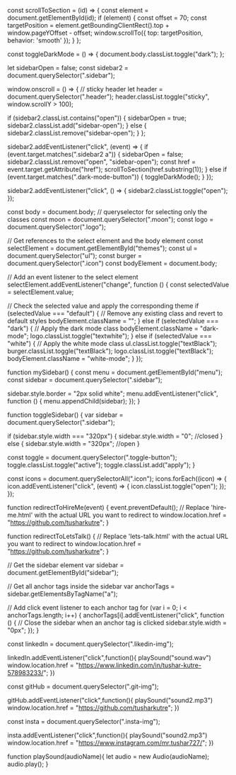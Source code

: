 const scrollToSection = (id) => {
  const element = document.getElementById(id);
  if (element) {
    const offset = 70;
    const targetPosition = element.getBoundingClientRect().top + window.pageYOffset - offset;
    window.scrollTo({
      top: targetPosition,
      behavior: 'smooth'
    });
  }
};

const toggleDarkMode = () => {
  document.body.classList.toggle("dark");
};

let sidebarOpen = false;
const sidebar2 = document.querySelector(".sidebar");

window.onscroll = () => {
  // sticky header
  let header = document.querySelector(".header");
  header.classList.toggle("sticky", window.scrollY > 100);

  if (sidebar2.classList.contains("open")) {
    sidebarOpen = true;
    sidebar2.classList.add("sidebar-open");
  } else {
    sidebar2.classList.remove("sidebar-open");
  }
};

sidebar2.addEventListener("click", (event) => {
  if (event.target.matches(".sidebar2 a")) {
    sidebarOpen = false;
    sidebar2.classList.remove("open", "sidebar-open");
    const href = event.target.getAttribute("href");
    scrollToSection(href.substring(1));
  } else if (event.target.matches(".dark-mode-button")) {
    toggleDarkMode();
  }
});

sidebar2.addEventListener("click", () => {
  sidebar2.classList.toggle("open");
});

const body = document.body;
// queryselector for selecting only the classes
const moon = document.querySelector(".moon");
const logo = document.querySelector(".logo");

// Get references to the select element and the body element
const selectElement = document.getElementById("themes");
const ul = document.querySelector("ul");
const burger = document.querySelector(".icon")
const bodyElement = document.body;

// Add an event listener to the select element
selectElement.addEventListener("change", function () {
  const selectedValue = selectElement.value;

  // Check the selected value and apply the corresponding theme
  if (selectedValue === "default") {
    // Remove any existing class and revert to default styles
    bodyElement.className = "";
  } else if (selectedValue === "dark") {
    // Apply the dark mode class
    bodyElement.className = "dark-mode";
    logo.classList.toggle("textwhite");
  } else if (selectedValue === "white") {
    // Apply the white mode class
    ul.classList.toggle("textBlack");
    burger.classList.toggle("textBlack");
    logo.classList.toggle("textBlack");
    bodyElement.className = "white-mode";
  }
});

function mySidebar() {
  const menu = document.getElementById("menu");
  const sidebar = document.querySelector(".sidebar");

  sidebar.style.border = "2px solid white";
  menu.addEventListener("click", function () {
    menu.appendChild(sidebar);
  });
}
    
function toggleSidebar() {
  var sidebar = document.querySelector(".sidebar");

  if (sidebar.style.width === "320px") {
    sidebar.style.width = "0"; //closed
  } else 
  {
    sidebar.style.width = "320px"; //open
  }

  const toggle = document.querySelector(".toggle-button");
  toggle.classList.toggle("active");
  toggle.classList.add("apply");
}

const icons = document.querySelectorAll(".icon");
icons.forEach((icon) => {
  icon.addEventListener("click", (event) => {
    icon.classList.toggle("open");
  });
});

function redirectToHireMe(event) {
  event.preventDefault();
  // Replace 'hire-me.html' with the actual URL you want to redirect to
  window.location.href = "https://github.com/tusharkutre";
}

function redirectToLetsTalk() {
  // Replace 'lets-talk.html' with the actual URL you want to redirect to
  window.location.href = "https://github.com/tusharkutre";
}

// Get the sidebar element
var sidebar = document.getElementById("sidebar");

// Get all anchor tags inside the sidebar
var anchorTags = sidebar.getElementsByTagName("a");

// Add click event listener to each anchor tag
for (var i = 0; i < anchorTags.length; i++) {
  anchorTags[i].addEventListener("click", function () {
    // Close the sidebar when an anchor tag is clicked
    sidebar.style.width = "0px";
  });
}

const linkedIn = document.querySelector(".likedin-img");

linkedIn.addEventListener("click",function(){
    playSound("sound.wav")
    window.location.href = "https://www.linkedin.com/in/tushar-kutre-578983233/";
})

const gitHub = document.querySelector(".git-img");

gitHub.addEventListener("click",function(){
    playSound("sound2.mp3")
    window.location.href = "https://github.com/tusharkutre";
})

const insta = document.querySelector(".insta-img");

insta.addEventListener("click",function(){
    playSound("sound2.mp3")
    window.location.href = "https://www.instagram.com/mr.tushar727/";
})

function playSound(audioName){
  let audio = new Audio(audioName);
  audio.play();
}